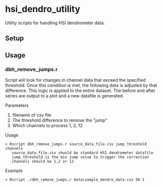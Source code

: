 # hsi_dendro_utility
Utility scripts for handling HSI dendrometer data. 

## Setup

## Usage


### dbh_remove_jumps.r
Script will look for changes in channel data that exceed the specified threshold. Once this condition is met, the following data is adjusted by that difference. This logic is applied to the entire dataset. The before and after series are output to a plot and a new datafile is generated.

Parameters
1. filename of csv file
2. The threshold difference to remove the "jump"
3. Which channels to process 1, 2, 12

Usage
```
> Rscript dbh_remove_jumps.r source_data_file.csv jump_threshold channels
   source_data_file.csv should be standard HSI dendrometer datafile
   jump_threshold is the min jump value to trigger the correction
   channels should be 1,2 or 12
```
Example
```
> Rscript ./dbh_remove_jumps.r data\sample_dendro_data.csv 50 1
```

